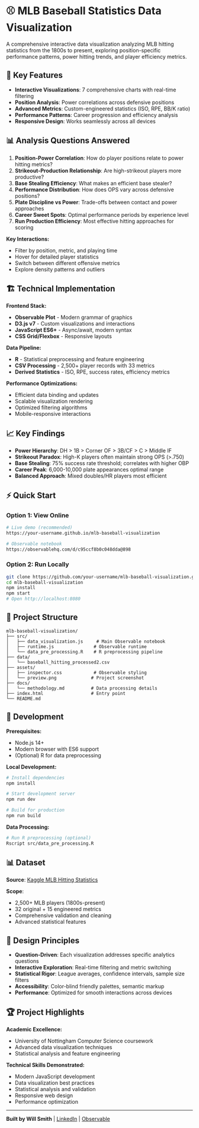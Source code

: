# ⚾ MLB Baseball Statistics Data Visualization

A comprehensive interactive data visualization analyzing MLB hitting statistics from the 1800s to present, exploring position-specific performance patterns, power hitting trends, and player efficiency metrics.

## 🎯 Key Features

- **Interactive Visualizations**: 7 comprehensive charts with real-time filtering
- **Position Analysis**: Power correlations across defensive positions  
- **Advanced Metrics**: Custom-engineered statistics (ISO, RPE, BB/K ratio)
- **Performance Patterns**: Career progression and efficiency analysis
- **Responsive Design**: Works seamlessly across all devices

## 📊 Analysis Questions Answered

1. **Position-Power Correlation**: How do player positions relate to power hitting metrics?
2. **Strikeout-Production Relationship**: Are high-strikeout players more productive?
3. **Base Stealing Efficiency**: What makes an efficient base stealer?
4. **Performance Distribution**: How does OPS vary across defensive positions?
5. **Plate Discipline vs Power**: Trade-offs between contact and power approaches
6. **Career Sweet Spots**: Optimal performance periods by experience level
7. **Run Production Efficiency**: Most effective hitting approaches for scoring

**Key Interactions:**
- Filter by position, metric, and playing time
- Hover for detailed player statistics  
- Switch between different offensive metrics
- Explore density patterns and outliers

## 🏗️ Technical Implementation

**Frontend Stack:**
- **Observable Plot** - Modern grammar of graphics
- **D3.js v7** - Custom visualizations and interactions
- **JavaScript ES6+** - Async/await, modern syntax
- **CSS Grid/Flexbox** - Responsive layouts

**Data Pipeline:**
- **R** - Statistical preprocessing and feature engineering
- **CSV Processing** - 2,500+ player records with 33 metrics
- **Derived Statistics** - ISO, RPE, success rates, efficiency metrics

**Performance Optimizations:**
- Efficient data binding and updates
- Scalable visualization rendering
- Optimized filtering algorithms
- Mobile-responsive interactions

## 📈 Key Findings

- **Power Hierarchy**: DH > 1B > Corner OF > 3B/CF > C > Middle IF
- **Strikeout Paradox**: High-K players often maintain strong OPS (>.750)
- **Base Stealing**: 75% success rate threshold; correlates with higher OBP  
- **Career Peak**: 6,000-10,000 plate appearances optimal range
- **Balanced Approach**: Mixed doubles/HR players most efficient

## ⚡ Quick Start

### Option 1: View Online
```bash
# Live demo (recommended)
https://your-username.github.io/mlb-baseball-visualization

# Observable notebook
https://observablehq.com/d/c95ccf8b0c048dda@898
```

### Option 2: Run Locally
```bash
git clone https://github.com/your-username/mlb-baseball-visualization.git
cd mlb-baseball-visualization
npm install
npm start
# Open http://localhost:8080
```

## 📁 Project Structure

```
mlb-baseball-visualization/
├── src/
│   ├── data_visualization.js     # Main Observable notebook
│   ├── runtime.js               # Observable runtime
│   └── data_pre_processing.R    # R preprocessing pipeline
├── data/
│   └── baseball_hitting_processed2.csv
├── assets/
│   ├── inspector.css            # Observable styling
│   └── preview.png             # Project screenshot
├── docs/
│   └── methodology.md          # Data processing details
├── index.html                  # Entry point
└── README.md
```

## 🔧 Development

**Prerequisites:**
- Node.js 14+
- Modern browser with ES6 support
- (Optional) R for data preprocessing

**Local Development:**
```bash
# Install dependencies
npm install

# Start development server
npm run dev

# Build for production
npm run build
```

**Data Processing:**
```bash
# Run R preprocessing (optional)
Rscript src/data_pre_processing.R
```

## 📊 Dataset

**Source**: [Kaggle MLB Hitting Statistics](https://www.kaggle.com/datasets/joyshil0599/mlb-hitting-and-pitching-stats-through-the-years)

**Scope**: 
- 2,500+ MLB players (1800s-present)
- 32 original + 15 engineered metrics
- Comprehensive validation and cleaning
- Advanced statistical features

## 🎨 Design Principles

- **Question-Driven**: Each visualization addresses specific analytics questions
- **Interactive Exploration**: Real-time filtering and metric switching
- **Statistical Rigor**: League averages, confidence intervals, sample size filters
- **Accessibility**: Color-blind friendly palettes, semantic markup
- **Performance**: Optimized for smooth interactions across devices

## 🏆 Project Highlights

**Academic Excellence:**
- University of Nottingham Computer Science coursework
- Advanced data visualization techniques
- Statistical analysis and feature engineering

**Technical Skills Demonstrated:**
- Modern JavaScript development
- Data visualization best practices  
- Statistical analysis and validation
- Responsive web design
- Performance optimization
---

**Built by Will Smith** | [LinkedIn](https://linkedin.com/in/william-smith-0aa175264) | [Observable](https://observablehq.com/@will-smith)
